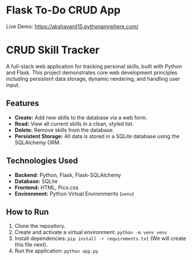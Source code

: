 # Flask To-Do CRUD App

Live Demo: https://akshayanil15.pythonanywhere.com/

# CRUD Skill Tracker

A full-stack web application for tracking personal skills, built with Python and Flask. This project demonstrates core web development principles including persistent data storage, dynamic rendering, and handling user input.

## Features

- **Create:** Add new skills to the database via a web form.
- **Read:** View all current skills in a clean, styled list.
- **Delete:** Remove skills from the database.
- **Persistent Storage:** All data is stored in a SQLite database using the SQLAlchemy ORM.

## Technologies Used

- **Backend:** Python, Flask, Flask-SQLAlchemy
- **Database:** SQLite
- **Frontend:** HTML, Pico.css
- **Environment:** Python Virtual Environments (`venv`)

## How to Run

1.  Clone the repository.
2.  Create and activate a virtual environment: `python -m venv venv`
3.  Install dependencies: `pip install -r requirements.txt` (We will create this file next).
4.  Run the application: `python app.py`